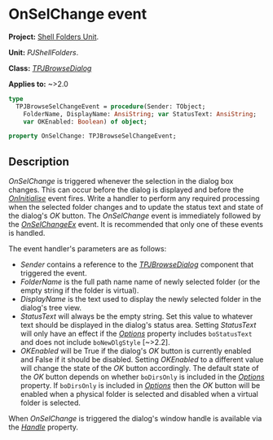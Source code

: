 # OnSelChange event

**Project:** [Shell Folders Unit](../API.md).

**Unit:** _PJShellFolders_.

**Class:** _[TPJBrowseDialog](./TPJBrowseDialog.md)_

**Applies to:** ~>2.0

```pascal
type
  TPJBrowseSelChangeEvent = procedure(Sender: TObject; 
    FolderName, DisplayName: AnsiString; var StatusText: AnsiString;
    var OKEnabled: Boolean) of object;

property OnSelChange: TPJBrowseSelChangeEvent;
```

## Description

_OnSelChange_ is triggered whenever the selection in the dialog box changes. This can occur before the dialog is displayed and before the _[OnInitialise](./TPJBrowseDialog-OnInitialise.md)_ event fires.  Write a handler to perform any required processing when the selected folder changes and to update the status text and state of the dialog's _OK_ button. The _OnSelChange_ event is immediately followed by the _[OnSelChangeEx](./TPJBrowseDialog-OnSelChangeEx.md)_ event. It is recommended that only one of these events is handled.

The event handler's parameters are as follows:

* _Sender_ contains a reference to the _[TPJBrowseDialog](./TPJBrowseDialog.md)_ component that triggered the event.
* _FolderName_ is the full path name name of newly selected folder (or the empty string if the folder is virtual).
* _DisplayName_ is the text used to display the newly selected folder in the dialog's tree view.
* _StatusText_ will always be the empty string. Set this value to whatever text should be displayed in the dialog's status area. Setting _StatusText_ will only have an effect if the _[Options](./TPJBrowseDialog-Options.md)_ property includes `boStatusText` and does not include `boNewDlgStyle` [~>2.2].
* _OKEnabled_ will be True if the dialog's _OK_ button is currently enabled and False if it should be disabled. Setting _OKEnabled_ to a different value will change the state of the _OK_ button accordingly. The default state of the _OK_ button depends on whether `boDirsOnly` is included in the _[Options](./TPJBrowseDialog-Options.md)_ property. If `boDirsOnly` is included in _[Options](./TPJBrowseDialog-Options.md)_ then the _OK_ button will be enabled when a physical folder is selected and disabled when a virtual folder is selected.

When _OnSelChange_ is triggered the dialog's window handle is available via the _[Handle](./TPJBrowseDialog-Handle.md)_ property.
